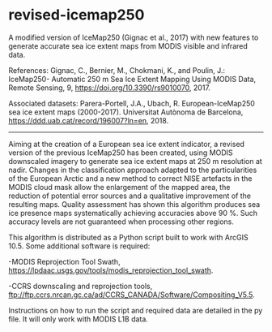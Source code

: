 # revised-icemap250
A modified version of IceMap250 (Gignac et al., 2017) with new features to generate accurate sea ice extent maps from MODIS visible and infrared data.

References: Gignac, C., Bernier, M., Chokmani, K., and Poulin, J.: IceMap250- Automatic 250 m Sea Ice Extent Mapping Using MODIS
Data, Remote Sensing, 9, https://doi.org/10.3390/rs9010070, 2017.

Associated datasets: Parera-Portell, J.A., Ubach, R.  European-IceMap250 sea ice extent maps (2000-2017). Universitat Autònoma de
Barcelona, https://ddd.uab.cat/record/196007?ln=en, 2018.

***********************************************************************************************************************************

Aiming at the creation of a European sea ice extent indicator, a revised version of the previous IceMap250 has been created, using
MODIS downscaled imagery to generate sea ice extent maps at 250 m resolution at nadir. Changes in the classification approach
adapted to the particularities of the European Arctic and a new method to correct NISE artefacts in the MODIS cloud mask allow the
enlargement of the mapped area, the reduction of potential error sources and a qualitative improvement of the resulting maps.
Quality assessment has shown this algorithm produces sea ice presence maps systematically achieving accuracies above 90 %. Such
accuracy levels are not guaranteed when processing other regions.

This algorithm is distributed as a Python script built to work with ArcGIS 10.5. Some additional software is required:

-MODIS Reprojection Tool Swath, https://lpdaac.usgs.gov/tools/modis_reprojection_tool_swath.

-CCRS downscaling and reprojection tools, ftp://ftp.ccrs.nrcan.gc.ca/ad/CCRS_CANADA/Software/Compositing_V5.5.

Instructions on how to run the script and required data are detailed in the py file. It will only work with MODIS L1B data.
